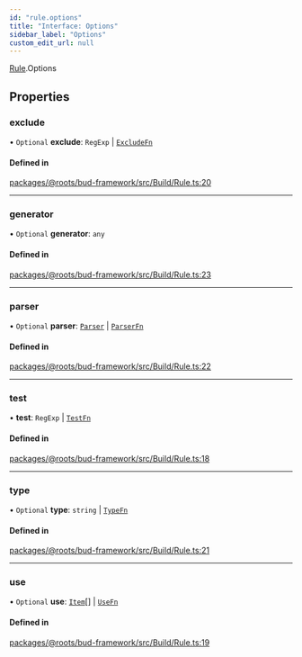 ```yaml
---
id: "rule.options"
title: "Interface: Options"
sidebar_label: "Options"
custom_edit_url: null
---
```


[Rule](../modules/rule.md).Options

## Properties

### exclude

• `Optional` **exclude**: `RegExp` \| [`ExcludeFn`](../modules/rule.md#excludefn)

#### Defined in

[packages/@roots/bud-framework/src/Build/Rule.ts:20](https://github.com/roots/bud/blob/2fd4ac325/packages/@roots/bud-framework/src/Build/Rule.ts#L20)

___

### generator

• `Optional` **generator**: `any`

#### Defined in

[packages/@roots/bud-framework/src/Build/Rule.ts:23](https://github.com/roots/bud/blob/2fd4ac325/packages/@roots/bud-framework/src/Build/Rule.ts#L23)

___

### parser

• `Optional` **parser**: [`Parser`](../modules/rule.md#parser) \| [`ParserFn`](../modules/rule.md#parserfn)

#### Defined in

[packages/@roots/bud-framework/src/Build/Rule.ts:22](https://github.com/roots/bud/blob/2fd4ac325/packages/@roots/bud-framework/src/Build/Rule.ts#L22)

___

### test

• **test**: `RegExp` \| [`TestFn`](../modules/rule.md#testfn)

#### Defined in

[packages/@roots/bud-framework/src/Build/Rule.ts:18](https://github.com/roots/bud/blob/2fd4ac325/packages/@roots/bud-framework/src/Build/Rule.ts#L18)

___

### type

• `Optional` **type**: `string` \| [`TypeFn`](../modules/rule.md#typefn)

#### Defined in

[packages/@roots/bud-framework/src/Build/Rule.ts:21](https://github.com/roots/bud/blob/2fd4ac325/packages/@roots/bud-framework/src/Build/Rule.ts#L21)

___

### use

• `Optional` **use**: [`Item`](item.md)[] \| [`UseFn`](../modules/rule.md#usefn)

#### Defined in

[packages/@roots/bud-framework/src/Build/Rule.ts:19](https://github.com/roots/bud/blob/2fd4ac325/packages/@roots/bud-framework/src/Build/Rule.ts#L19)
